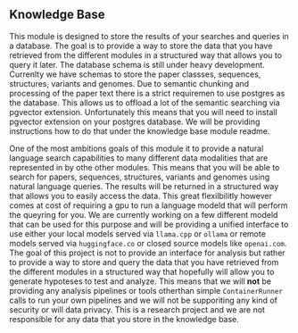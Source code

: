 ## Knowledge Base

This module is designed to store the results of your searches and queries in a database. The goal is to provide a way to store the data that you have retrieved from the different modules in a structured way that allows you to query it later. The database schema
is still under heavy development. Currenlty we have schemas to store the paper classses, sequences, structures, variants and genomes. Due to semantic chunking and processing of the paper text there is a strict requiremen to use postgres as the database. This allows us
to offload a lot of the semantic searching via pgvector extension. Unfortunately this means that you will need to install pgvector extension on your postgres database. We will be providing instructions how to do that under the knowledge base module readme.

One of the most ambitions goals of this module it to provide a natural language search capabilities to many different data modalities that are represented in by othe other modules. This means that you will be able to search for papers, sequences, 
structures, variants and genomes using natural language queries. The results will be returned in a structured way that allows you to easily access the data. This great flexilbilitly however comes at cost of requiring a gpu to run a language modeld that will 
perform the queyring for you. We are currently working on a few different modeld that can be used for this purpose and will be providing a unified interface to use either your local models served via `llama.cpp` or `ollama` or remote models served via `huggingface.co` or
closed source models like `openai.com`. The goal of this project is not to provide an interface for analysis but rather to provide a way to store and query the data that you have retrieved from the different modules in a structured way that hopefully will 
allow you to generate hypoteses to test and analyze. This means that we will **not** be providing any analysis pipelines or tools otherthan simple `ContainerRunner` calls to run your own pipelines and we will not be supporiting any kind of security or 
will data privacy. This is a research project and we are not responsible for any data that you store in the knowledge base.
